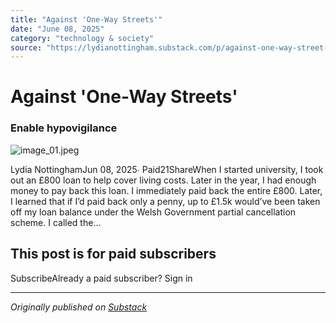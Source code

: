 ```yaml
---
title: "Against 'One-Way Streets'"
date: "June 08, 2025"
category: "technology & society"
source: "https://lydianottingham.substack.com/p/against-one-way-street-hypervigilance"
---
```


# Against 'One-Way Streets'
### Enable hypovigilance
![image_01.jpeg](images/image_01.jpeg)

Lydia NottinghamJun 08, 2025∙ Paid21ShareWhen I started university, I took out an £800 loan to help cover living costs. Later in the year, I had enough money to pay back this loan. I immediately paid back the entire £800. Later, I learned that if I’d paid back only a penny, up to £1.5k would’ve been taken off my loan balance  under the Welsh Government partial cancellation scheme. I called the…

## This post is for paid subscribers
SubscribeAlready a paid subscriber? Sign in

---

*Originally published on [Substack](https://lydianottingham.substack.com/p/against-one-way-street-hypervigilance)*